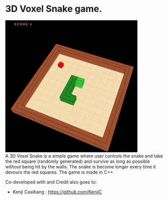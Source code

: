 # 3D Voxel Snake game.

![GitHub Logo](/image/3Dvoxel.jpg) <br>
A 3D Voxel Snake is a simple game where user controls the snake and take the red square (randomly generated) and survive as long as possible without being hit by the walls. The snake is become longer every time it devours the red squares. The game is made in C++

Co-developed with and Credit also goes to:  
* Kenji Casibang : https://github.com/KenjiC
